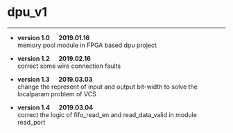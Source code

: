 # dpu_v1
-------------------------------------------------------------------
+ **version 1.0   &emsp;  2019.01.16**   
memory pool module in FPGA based dpu project

+ **version 1.2   &emsp;  2019.02.16**  
correct some wire connection faults

+ **version 1.3   &emsp;  2019.03.03**  
change the represent of input and output bit-width to solve the localparam problem of VCS 

+ **version 1.4   &emsp;  2019.03.04**  
correct the logic of fifo_read_en and read_data_valid in module read_port
